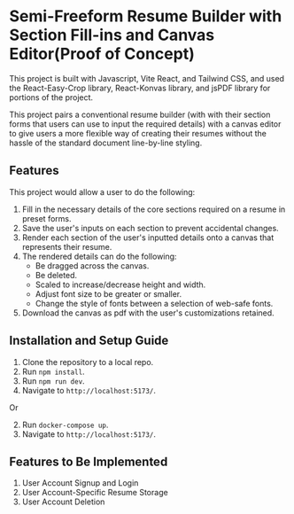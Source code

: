 # Semi-Freeform Resume Builder with Section Fill-ins and Canvas Editor(Proof of Concept)

This project is built with Javascript, Vite React, and Tailwind CSS, and used the React-Easy-Crop library, React-Konvas library, and jsPDF library for portions of the project.

This project pairs a conventional resume builder (with with their section forms that users can use to input the required details) with a canvas editor to give users a more flexible way of creating their resumes without the hassle of the standard document line-by-line styling.

## Features

This project would allow a user to do the following:

1. Fill in the necessary details of the core sections required on a resume in preset forms.
2. Save the user's inputs on each section to prevent accidental changes.
3. Render each section of the user's inputted details onto a canvas that represents their resume.
4. The rendered details can do the following:
   - Be dragged across the canvas.
   - Be deleted.
   - Scaled to increase/decrease height and width.
   - Adjust font size to be greater or smaller.
   - Change the style of fonts between a selection of web-safe fonts.
5. Download the canvas as pdf with the user's customizations retained.

## Installation and Setup Guide

1. Clone the repository to a local repo.
2. Run `npm install`.
3. Run `npm run dev`.
4. Navigate to `http://localhost:5173/`.

Or

2. Run `docker-compose up`.
3. Navigate to `http://localhost:5173/`.

## Features to Be Implemented

1. User Account Signup and Login
2. User Account-Specific Resume Storage
3. User Account Deletion

